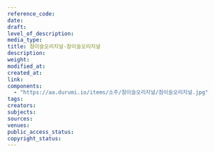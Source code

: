 ```yaml
---
reference_code: 
date: 
draft: 
level_of_description: 
media_type: 
title: 참이슬오리지널-참이슬오리지널 
description: 
weight: 
modified_at: 
created_at: 
link: 
components: 
  - "https://aa.durumi.io/items/소주/참이슬오리지널/참이슬오리지널.jpg"
tags: 
creators: 
subjects: 
sources: 
venues: 
public_access_status: 
copyright_status: 
---
```

